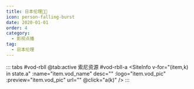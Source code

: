 ```yaml
---
title: 日本伦理🔞🈲
icon: person-falling-burst
date: 2020-01-01
order: 4
category:
  - 影视点播
tag:
  - 日本伦理
---
```


<ArtPlayer :src="state.src" :config="hlsConfig(state.p)" />

::: tabs #vod-rbll
@tab:active 索尼资源 #vod-rbll-a
<SiteInfo v-for="(item,k) in state.a" :name="item.vod_name" desc="" :logo="item.vod_pic"
:preview="item.vod_pic" url="" @click="a(k)" />
:::

<script setup>
  import { vod } from '@db'
  import { hlsConfig } from '@act'
  import { useStorage } from '@vueuse/core'
  import { onMounted } from "vue";
  const state = useStorage(
    "vod-rbll",
    {
      src:"",
      a: [],
      p: []
    }
  )

  onMounted(async () => {
    state.value.a = (await vod.find({ "name": "snzy-59" })).data
    a(0)
  });
  const a = (key) => {
    const { a } = state.value
    state.value.p = a
    state.value.src = a[key].url
  }
</script>
